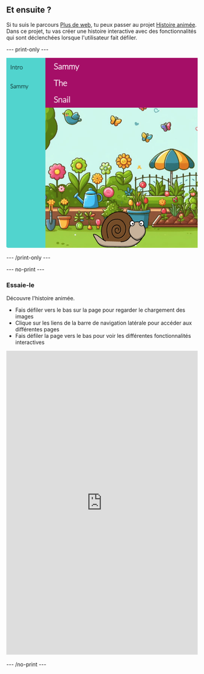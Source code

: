 ## Et ensuite ?

Si tu suis le parcours [Plus de web](https://projects.raspberrypi.org/fr-FR/pathways/more-web), tu peux passer au projet [Histoire animée](https://projects.raspberrypi.org/fr-FR/projects/animated-story). Dans ce projet, tu vas créer une histoire interactive avec des fonctionnalités qui sont déclenchées lorsque l'utilisateur fait défiler.

\--- print-only ---

![Le projet Histoire animée terminé](images/animated-story.png)

\--- /print-only ---

\--- no-print ---

### Essaie-le

<div style="display: flex; flex-wrap: wrap">
<div style="flex-basis: 175px; flex-grow: 1">  
Découvre l'histoire animée. 

- Fais défiler vers le bas sur la page pour regarder le chargement des images
- Clique sur les liens de la barre de navigation latérale pour accéder aux différentes pages
- Fais défiler la page vers le bas pour voir les différentes fonctionnalités interactives

<iframe src="https://editor.raspberrypi.org/en/embed/viewer/animated-story-complete" width="100%" height="800" frameborder="0" marginwidth="0" marginheight="0" allowfullscreen> </iframe>
</div>
</div>

\--- /no-print ---
